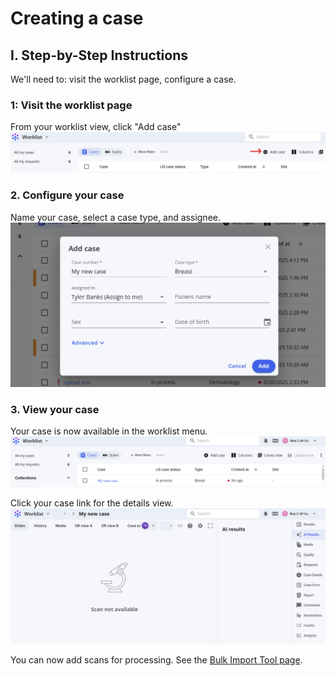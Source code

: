 # Creating a case

## I. Step-by-Step Instructions

We'll need to: visit the worklist page, configure a case.

### 1: Visit the worklist page

From your worklist view, click "Add case"  
  ![](images/image1.png)  

### 2. Configure your case

Name your case, select a case type, and assignee.
  ![](images/image2.png)  

### 3. View your case

Your case is now available in the worklist menu.
  ![](images/image3.png)

Click your case link for the details view.
  ![](images/image4.png)

You can now add scans for processing. See the [Bulk Import Tool page](../bulk-import-tool/index.md).